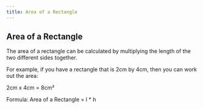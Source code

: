 ```yaml
---
title: Area of a Rectangle
---
```

## Area of a Rectangle

The area of a rectangle can be calculated by multiplying the length of the two different sides together.

For example, if you have a rectangle that is 2cm by 4cm, then you can work out the area:

2cm x 4cm = 8cm²

Formula:
Area of a Rectangle = l * h
<!-- The article goes here, in GitHub-flavored Markdown. Feel free to add YouTube videos, images, and CodePen/JSBin embeds  -->

<!-- #### More Information: -->
<!-- Please add any articles you think might be helpful to read before writing the article -->


